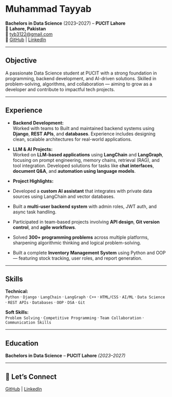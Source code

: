 # Muhammad Tayyab  

**Bachelors in Data Science** (2023–2027) – **PUCIT Lahore**  
📍 **Lahore, Pakistan**  
📧 [tyb3122@gmail.com](mailto:tyb3122@gmail.com)  
🔗 [GitHub](https://github.com/tyb01) | [LinkedIn](https://www.linkedin.com/in/muhammad-tayyab-42792a262/)  

---

## Objective  
A passionate Data Science student at PUCIT with a strong foundation in programming, backend development, and AI-driven solutions. Skilled in problem-solving, algorithms, and collaboration — aiming to grow as a developer and contribute to impactful tech projects.  

---

## Experience  

-  **Backend Development:**  
  Worked with teams to Built and maintained backend systems using **Django**, **REST APIs**, and **databases**. Experience includes designing clean, scalable architectures for real-world applications.  
  
-  **LLM & AI Projects:**  
  Worked on **LLM-based applications** using **LangChain** and **LangGraph**, focusing on prompt engineering, memory chains, retrieval (RAG), and tool integration. Developed solutions for tasks like **chat interfaces**, **document Q&A**, and **automation using language models**.  
  
-  **Project Highlights:**  
  - Developed a **custom AI assistant** that integrates with private data sources using LangChain and vector databases.  
  - Built a **multi-user backend system** with admin roles, JWT auth, and async task handling.  
  - Participated in team-based projects involving **API design**, **Git version control**, and **agile workflows**.  
- Solved **300+ programming problems** across multiple platforms, sharpening algorithmic thinking and logical problem-solving.  
- Built a complete **Inventory Management System** using Python and OOP — featuring stock tracking, user roles, and report generation.  

---

## Skills  

**Technical:**  
`Python` · `Django` · `LangChain` · `LangGraph` · `C++` · `HTML/CSS` · `AI/ML` · `Data Science` · `REST APIs` · `Databases` · `OOP` · `DSA` · `Git`  

**Soft Skills:**  
`Problem Solving` · `Competitive Programming` · `Team Collaboration` · `Communication Skills`

---

## Education  
**Bachelors in Data Science** – **PUCIT Lahore** *(2023–2027)*  

---

## 🤝 Let’s Connect  
[GitHub](https://github.com/tyb01) | [LinkedIn](https://www.linkedin.com/in/muhammad-tayyab-42792a262/)
